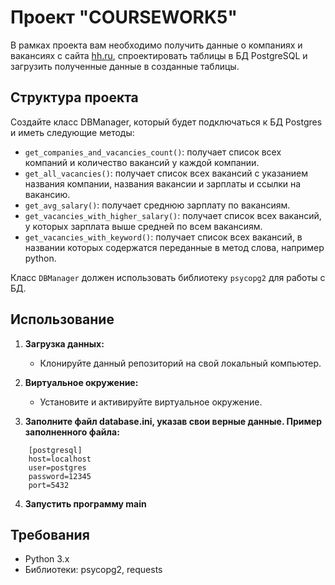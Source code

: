 # Проект "COURSEWORK5"

В рамках проекта вам необходимо получить данные о компаниях и вакансиях с сайта [hh.ru](http://hh.ru/), спроектировать таблицы в БД PostgreSQL и загрузить полученные данные в созданные таблицы.

## Структура проекта

Создайте класс DBManager, который будет подключаться к БД Postgres и иметь следующие методы:
- `get_companies_and_vacancies_count()`: получает список всех компаний и количество вакансий у каждой компании.
- `get_all_vacancies()`: получает список всех вакансий с указанием названия компании, названия вакансии и зарплаты и ссылки на вакансию.
- `get_avg_salary()`: получает среднюю зарплату по вакансиям.
- `get_vacancies_with_higher_salary()`: получает список всех вакансий, у которых зарплата выше средней по всем вакансиям.
- `get_vacancies_with_keyword()`: получает список всех вакансий, в названии которых содержатся переданные в метод слова, например python.

Класс `DBManager` должен использовать библиотеку `psycopg2` для работы с БД.

## Использование

1. **Загрузка данных:**
   - Клонируйте данный репозиторий на свой локальный компьютер.


2. **Виртуальное окружение:**
   - Установите и активируйте виртуальное окружение.


3. **Заполните файл database.ini, указав свои верные данные. Пример заполненного файла:**
```editorconfig
    [postgresql]
    host=localhost
    user=postgres
    password=12345
    port=5432
   ```

4. **Запустить программу main**

## Требования

- Python 3.x
- Библиотеки: psycopg2, requests

